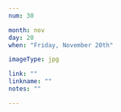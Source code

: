```yaml
---
num: 30

month: nov
day: 20
when: "Friday, November 20th"

imageType: jpg

link: ""
linkname: ""
notes: ""

---
```

